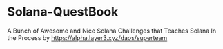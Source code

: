# Solana-QuestBook
A Bunch of Awesome and Nice Solana Challenges that Teaches Solana In the Process  by https://alpha.layer3.xyz/daos/superteam
